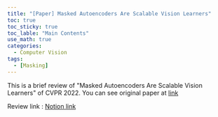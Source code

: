 ```yaml
---
title: "[Paper] Masked Autoencoders Are Scalable Vision Learners"
toc: true
toc_sticky: true
toc_lable: "Main Contents"
use_math: true
categories:
  - Computer Vision
tags:
  - [Masking]
---
```


This is a brief review of "Masked Autoencoders Are Scalable Vision Learners" of CVPR 2022. You can see original paper at [link](https://openaccess.thecvf.com/content/CVPR2022/html/He_Masked_Autoencoders_Are_Scalable_Vision_Learners_CVPR_2022_paper.html)

Review link : [Notion link](https://yejin109.notion.site/Masked-Autoencoders-Are-Scalable-Vision-Learners-c58abc91b3dc4d92b510104bd325b738?pvs=4)
